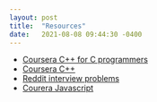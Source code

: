 ```yaml
---
layout: post
title:  "Resources"
date:   2021-08-08 09:44:30 -0400
---
```


* [Coursera C++ for C programmers](https://www.coursera.org/learn/c-plus-plus-a)
* [Coursera C++](https://www.codecademy.com/learn/learn-c-plus-plus)
* [Reddit interview problems](https://alexgolec.dev/reddit-interview-problems-the-game-of-life/)
* [Courera Javascript](https://www.coursera.org/specializations/full-stack-react)